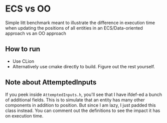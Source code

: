 
# ECS vs OO

Simple litt benchmark meant to illustrate the difference in execution time when updating the positions of all entities in an ECS/Data-oriented approach vs an OO approach

## How to run

- Use CLion
- Alternatively use cmake directly to build. Figure out the rest yourself.

## Note about AttemptedInputs

If you peek inside `AttemptedInputs.h`, you'll see that I have ifdef-ed a bunch of additional fields. This is to simulate that an entity has many other components in addition to position. But since I am lazy, I just padded this class instead. You can comment out the definitions to see the impact it has on execution time.
